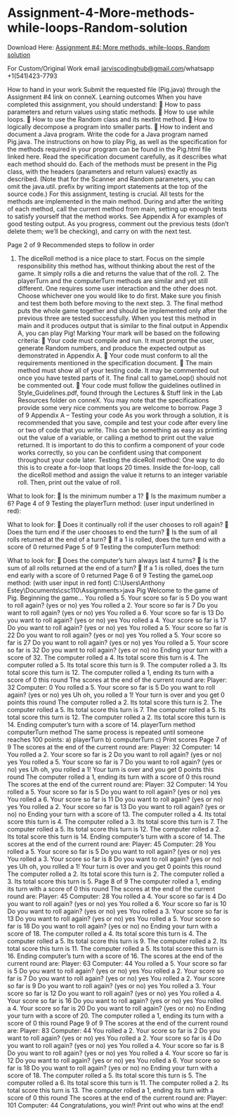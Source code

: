 # Assignment-4-More-methods-while-loops-Random-solution

Download Here: [Assignment #4: More methods, while-loops, Random solution](https://jarviscodinghub.com/assignment/assignment-4-more-methods-while-loops-random-solution/)

For Custom/Original Work email jarviscodinghub@gmail.com/whatsapp +1(541)423-7793

How to hand in your work
Submit the requested file (Pig.java) through the Assignment #4 link on conneX.
Learning outcomes
When you have completed this assignment, you should understand:  How to pass parameters and return values using static methods.  How to use while loops.  How to use the Random class and its nextInt method.  How to logically decompose a program into smaller parts.  How to indent and document a Java program.
Write the code for a Java program named Pig.java. The instructions on how to play Pig, as well as the specification for the methods required in your program can be found in the Pig.html file linked here. Read the specification document carefully, as it describes what each method should do. Each of the methods must be present in the Pig class, with the headers (parameters and return values) exactly as described. (Note that for the Scanner and Random parameters, you can omit the java.util. prefix by writing import statements at the top of the source code.)
For this assignment, testing is crucial. All tests for the methods are implemented in the main method. During and after the writing of each method, call the current method from main, setting up enough tests to satisfy yourself that the method works. See Appendix A for examples of good testing output. As you progress, comment out the previous tests (don’t delete them; we’ll be checking), and carry on with the next test.

Page 2 of 9
Recommended steps to follow in order
1. The diceRoll method is a nice place to start. Focus on the simple responsibility this method has, without thinking about the rest of the game. It simply rolls a die and returns the value that of the roll. 2. The playerTurn and the computerTurn methods are similar and yet still different. One requires some user interaction and the other does not. Choose whichever one you would like to do first. Make sure you finish and test them both before moving to the next step. 3. The final method puts the whole game together and should be implemented only after the previous three are tested successfully. When you test this method in main and it produces output that is similar to the final output in Appendix A, you can play Pig!
Marking
Your mark will be based on the following criteria:
 Your code must compile and run. It must prompt the user, generate Random numbers, and produce the expected output as demonstrated in Appendix A.  Your code must conform to all the requirements mentioned in the specification document.  The main method must show all of your testing code. It may be commented out once you have tested parts of it. The final call to gameLoop() should not be commented out.  Your code must follow the guidelines outlined in Style_Guidelines.pdf, found through the Lectures & Stuff link in the Lab Resources folder on conneX. You may note that the specifications provide some very nice comments you are welcome to borrow.
Page 3 of 9
Appendix A – Testing your code
As you work through a solution, it is recommended that you save, compile and test your code after every line or two of code that you write. This can be something as easy as printing out the value of a variable, or calling a method to print out the value returned. It is important to do this to confirm a component of your code works correctly, so you can be confident using that component throughout your code later.
Testing the diceRoll method:
One way to do this is to create a for-loop that loops 20 times. Inside the for-loop, call the diceRoll method and assign the value it returns to an integer variable roll. Then, print out the value of roll.

What to look for:  Is the minimum number a 1?  Is the maximum number a 6?
Page 4 of 9
Testing the playerTurn method: (user input underlined in red):

What to look for:  Does it continually roll if the user chooses to roll again?  Does the turn end if the user chooses to end the turn?  Is the sum of all rolls returned at the end of a turn?  If a 1 is rolled, does the turn end with a score of 0 returned
Page 5 of 9
Testing the computerTurn method:

What to look for:  Does the computer’s turn always last 4 turns?  Is the sum of all rolls returned at the end of a turn?  If a 1 is rolled, does the turn end early with a score of 0 returned
Page 6 of 9
Testing the gameLoop method: (with user input in red font)
C:\Users\Anthony Estey\Documents\csc110\Assignments>java Pig
Welcome to the game of Pig. Beginning the game…
You rolled a 5. Your score so far is 5 Do you want to roll again? (yes or no) yes You rolled a 2. Your score so far is 7 Do you want to roll again? (yes or no) yes You rolled a 6. Your score so far is 13 Do you want to roll again? (yes or no) yes You rolled a 4. Your score so far is 17 Do you want to roll again? (yes or no) yes You rolled a 5. Your score so far is 22 Do you want to roll again? (yes or no) yes You rolled a 5. Your score so far is 27 Do you want to roll again? (yes or no) yes You rolled a 5. Your score so far is 32 Do you want to roll again? (yes or no) no Ending your turn with a score of 32.
The computer rolled a 4. Its total score this turn is 4. The computer rolled a 5. Its total score this turn is 9. The computer rolled a 3. Its total score this turn is 12. The computer rolled a 1, ending its turn with a score of 0 this round
The scores at the end of the current round are: Player: 32 Computer: 0
You rolled a 5. Your score so far is 5 Do you want to roll again? (yes or no) yes Uh oh, you rolled a 1! Your turn is over and you get 0 points this round
The computer rolled a 2. Its total score this turn is 2. The computer rolled a 5. Its total score this turn is 7. The computer rolled a 5. Its total score this turn is 12. The computer rolled a 2. Its total score this turn is 14. Ending computer’s turn with a score of 14.
playerTurn method
computerTurn method
The same process is repeated until someone reaches 100 points:
a) playerTurn b) computerTurn c) Print scores
Page 7 of 9
The scores at the end of the current round are: Player: 32 Computer: 14
You rolled a 2. Your score so far is 2 Do you want to roll again? (yes or no) yes You rolled a 5. Your score so far is 7 Do you want to roll again? (yes or no) yes Uh oh, you rolled a 1! Your turn is over and you get 0 points this round
The computer rolled a 1, ending its turn with a score of 0 this round
The scores at the end of the current round are: Player: 32 Computer: 14
You rolled a 5. Your score so far is 5 Do you want to roll again? (yes or no) yes You rolled a 6. Your score so far is 11 Do you want to roll again? (yes or no) yes You rolled a 2. Your score so far is 13 Do you want to roll again? (yes or no) no Ending your turn with a score of 13.
The computer rolled a 4. Its total score this turn is 4. The computer rolled a 3. Its total score this turn is 7. The computer rolled a 5. Its total score this turn is 12. The computer rolled a 2. Its total score this turn is 14. Ending computer’s turn with a score of 14.
The scores at the end of the current round are: Player: 45 Computer: 28
You rolled a 5. Your score so far is 5 Do you want to roll again? (yes or no) yes You rolled a 3. Your score so far is 8 Do you want to roll again? (yes or no) yes Uh oh, you rolled a 1! Your turn is over and you get 0 points this round
The computer rolled a 2. Its total score this turn is 2. The computer rolled a 3. Its total score this turn is 5.
Page 8 of 9
The computer rolled a 1, ending its turn with a score of 0 this round
The scores at the end of the current round are: Player: 45 Computer: 28
You rolled a 4. Your score so far is 4 Do you want to roll again? (yes or no) yes You rolled a 6. Your score so far is 10 Do you want to roll again? (yes or no) yes You rolled a 3. Your score so far is 13 Do you want to roll again? (yes or no) yes You rolled a 5. Your score so far is 18 Do you want to roll again? (yes or no) no Ending your turn with a score of 18.
The computer rolled a 4. Its total score this turn is 4. The computer rolled a 5. Its total score this turn is 9. The computer rolled a 2. Its total score this turn is 11. The computer rolled a 5. Its total score this turn is 16. Ending computer’s turn with a score of 16.
The scores at the end of the current round are: Player: 63 Computer: 44
You rolled a 5. Your score so far is 5 Do you want to roll again? (yes or no) yes You rolled a 2. Your score so far is 7 Do you want to roll again? (yes or no) yes You rolled a 2. Your score so far is 9 Do you want to roll again? (yes or no) yes You rolled a 3. Your score so far is 12 Do you want to roll again? (yes or no) yes You rolled a 4. Your score so far is 16 Do you want to roll again? (yes or no) yes You rolled a 4. Your score so far is 20 Do you want to roll again? (yes or no) no Ending your turn with a score of 20.
The computer rolled a 1, ending its turn with a score of 0 this round
Page 9 of 9
The scores at the end of the current round are: Player: 83 Computer: 44
You rolled a 2. Your score so far is 2 Do you want to roll again? (yes or no) yes You rolled a 2. Your score so far is 4 Do you want to roll again? (yes or no) yes You rolled a 4. Your score so far is 8 Do you want to roll again? (yes or no) yes You rolled a 4. Your score so far is 12 Do you want to roll again? (yes or no) yes You rolled a 6. Your score so far is 18 Do you want to roll again? (yes or no) no Ending your turn with a score of 18.
The computer rolled a 5. Its total score this turn is 5. The computer rolled a 6. Its total score this turn is 11. The computer rolled a 2. Its total score this turn is 13. The computer rolled a 1, ending its turn with a score of 0 this round
The scores at the end of the current round are: Player: 101 Computer: 44
Congratulations, you win!!
Print out who wins at the end!
